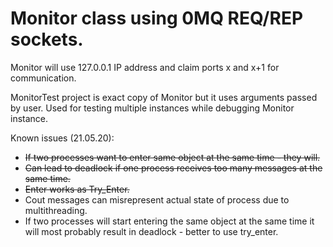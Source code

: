 # Monitor class using 0MQ REQ/REP sockets.

Monitor will use 127.0.0.1 IP address and claim ports x and x+1 for communication.

MonitorTest project is exact copy of Monitor but it uses arguments passed by user. Used for testing multiple instances while debugging Monitor instance.

Known issues (21.05.20):
- ~~If two processes want to enter same object at the same time - they will.~~
- ~~Can lead to deadlock if one process receives too many messages at the same time.~~
- ~~Enter works as Try_Enter.~~
- Cout messages can misrepresent actual state of process due to multithreading.
- If two processes will start entering the same object at the same time it will most probably result in deadlock - better to use try_enter.
